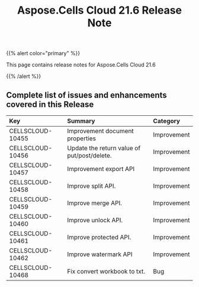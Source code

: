﻿---
title: Aspose.Cells Cloud 21.6 Release Note
second_title: Aspose.Cells Cloud Documen
type: docs
url: /ar/aspose-cells-cloud-21-6-release-notes/
description: Aspose.Cells Cloud supports Excel to create, convert, merge, split, protected, inner object operation, and so on
weight: 66
---
{{% alert color="primary" %}} 

This page contains release notes for Aspose.Cells Cloud 21.6

{{% /alert %}} 
## **Complete list of issues and enhancements covered in this Release**

|**Key**|**Summary**|**Category**|
|:- |:- |:- |
|CELLSCLOUD-10455 |Improvement document properties |Improvement |
|CELLSCLOUD-10456 |Update the return value of put/post/delete. |Improvement |
|CELLSCLOUD-10457 |Improvement export API |Improvement |
|CELLSCLOUD-10458 |Improve split API.  |Improvement |
|CELLSCLOUD-10459 |Improve merge API. |Improvement |
|CELLSCLOUD-10460 |Improve unlock API. |Improvement |
|CELLSCLOUD-10461 |Improve protected API. |Improvement |
|CELLSCLOUD-10462 |Improve watermark API |Improvement |
|CELLSCLOUD-10468 |Fix convert workbook to txt.|Bug |


